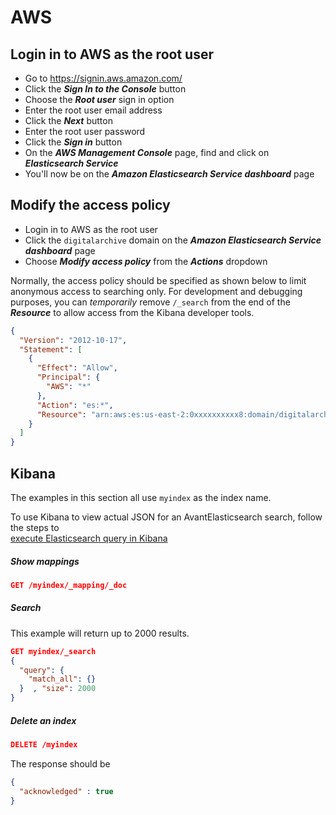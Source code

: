 # AWS

## Login in to AWS as the root user

-   Go to <https://signin.aws.amazon.com/>
-   Click the **_Sign In to the Console_** button
-   Choose the **_Root user_** sign in option
-   Enter the root user email address
-   Click the **_Next_** button
-   Enter the root user password
-   Click the **_Sign in_** button
-   On the **_AWS Management Console_** page, find and click on **_Elasticsearch Service_**
-   You'll now be on the **_Amazon Elasticsearch Service dashboard_** page

## Modify the access policy

-   Login in to AWS as the root user
-   Click the `digitalarchive` domain on the **_Amazon Elasticsearch Service dashboard_** page
-   Choose **_Modify access policy_** from the **_Actions_** dropdown

Normally, the access policy should be specified as shown below to limit anonymous access
to searching only. For development and debugging purposes, you can *temporarily* remove
`/_search` from the end of the **_Resource_** to allow access from the Kibana developer tools.

``` json
{
  "Version": "2012-10-17",
  "Statement": [
    {
      "Effect": "Allow",
      "Principal": {
        "AWS": "*"
      },
      "Action": "es:*",
      "Resource": "arn:aws:es:us-east-2:0xxxxxxxxxx8:domain/digitalarchive/*/_search"
    }
  ]
}
```

## Kibana

The examples in this section all use `myindex` as the index name.

To use Kibana to view actual JSON for an AvantElasticsearch search, follow the steps to  
[execute Elasticsearch query in Kibana](/developer/php-development/#execute-elasticsearch-query-in-kibana)


##### Show mappings

``` json
GET /myindex/_mapping/_doc
```

##### Search

This example will return up to 2000 results.

``` json
GET myindex/_search
{ 
  "query": {
    "match_all": {}
  }  , "size": 2000
}
```

##### Delete an index

``` json
DELETE /myindex
```

The response should be

``` json
{
  "acknowledged" : true
}
```
